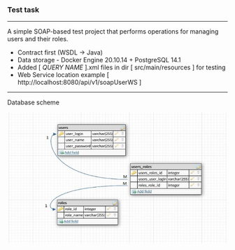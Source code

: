 ### Test task

---

A simple SOAP-based test project that performs operations 
for managing users and their roles.

- Contract first (WSDL -> Java)
- Data storage - Docker Engine 20.10.14 + PostgreSQL 14.1
- Added [ *QUERY NAME* ].xml files in dir [ src/main/resources ] for testing
- Web Service location example [ http://localhost:8080/api/v1/soapUserWS ]

---

Database scheme
<div align="center">
  <img src="https://github.com/shvetsov-as/test-task/blob/master/scheme.JPG" width="500" height="300"/>
</div>
